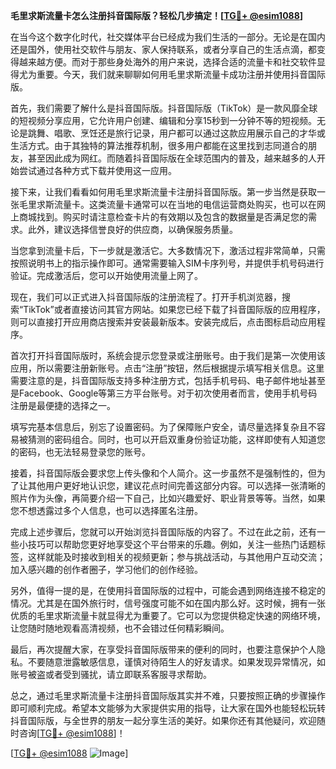 **毛里求斯流量卡怎么注册抖音国际版？轻松几步搞定！[[TG💪+ @esim1088](https://t.me/s/esim1088)]**

在当今这个数字化时代，社交媒体平台已经成为我们生活的一部分。无论是在国内还是国外，使用社交软件与朋友、家人保持联系，或者分享自己的生活点滴，都变得越来越方便。而对于那些身处海外的用户来说，选择合适的流量卡和社交软件显得尤为重要。今天，我们就来聊聊如何用毛里求斯流量卡成功注册并使用抖音国际版。

首先，我们需要了解什么是抖音国际版。抖音国际版（TikTok）是一款风靡全球的短视频分享应用，它允许用户创建、编辑和分享15秒到一分钟不等的短视频。无论是跳舞、唱歌、烹饪还是旅行记录，用户都可以通过这款应用展示自己的才华或生活方式。由于其独特的算法推荐机制，很多用户都能在这里找到志同道合的朋友，甚至因此成为网红。而随着抖音国际版在全球范围内的普及，越来越多的人开始尝试通过各种方式下载并使用这一应用。

接下来，让我们看看如何用毛里求斯流量卡注册抖音国际版。第一步当然是获取一张毛里求斯流量卡。这类流量卡通常可以在当地的电信运营商处购买，也可以在网上商城找到。购买时请注意检查卡片的有效期以及包含的数据量是否满足您的需求。此外，建议选择信誉良好的供应商，以确保服务质量。

当您拿到流量卡后，下一步就是激活它。大多数情况下，激活过程非常简单，只需按照说明书上的指示操作即可。通常需要输入SIM卡序列号，并提供手机号码进行验证。完成激活后，您可以开始使用流量上网了。

现在，我们可以正式进入抖音国际版的注册流程了。打开手机浏览器，搜索“TikTok”或者直接访问其官方网站。如果您已经下载了抖音国际版的应用程序，则可以直接打开应用商店搜索并安装最新版本。安装完成后，点击图标启动应用程序。

首次打开抖音国际版时，系统会提示您登录或注册账号。由于我们是第一次使用该应用，所以需要注册新账号。点击“注册”按钮，然后根据提示填写相关信息。这里需要注意的是，抖音国际版支持多种注册方式，包括手机号码、电子邮件地址甚至是Facebook、Google等第三方平台账号。对于初次使用者而言，使用手机号码注册是最便捷的选择之一。

填写完基本信息后，别忘了设置密码。为了保障账户安全，请尽量选择复杂且不容易被猜测的密码组合。同时，也可以开启双重身份验证功能，这样即使有人知道您的密码，也无法轻易登录您的账号。

接着，抖音国际版会要求您上传头像和个人简介。这一步虽然不是强制性的，但为了让其他用户更好地认识您，建议花点时间完善这部分内容。可以选择一张清晰的照片作为头像，再简要介绍一下自己，比如兴趣爱好、职业背景等等。当然，如果您不想透露过多个人信息，也可以选择匿名注册。

完成上述步骤后，您就可以开始浏览抖音国际版的内容了。不过在此之前，还有一些小技巧可以帮助您更好地享受这个平台带来的乐趣。例如，关注一些热门话题标签，这样就能及时接收到相关的视频更新；参与挑战活动，与其他用户互动交流；加入感兴趣的创作者圈子，学习他们的创作经验。

另外，值得一提的是，在使用抖音国际版的过程中，可能会遇到网络连接不稳定的情况。尤其是在国外旅行时，信号强度可能不如在国内那么好。这时候，拥有一张优质的毛里求斯流量卡就显得尤为重要了。它可以为您提供稳定快速的网络环境，让您随时随地观看高清视频，也不会错过任何精彩瞬间。

最后，再次提醒大家，在享受抖音国际版带来的便利的同时，也要注意保护个人隐私。不要随意泄露敏感信息，谨慎对待陌生人的好友请求。如果发现异常情况，如账号被盗或者受到骚扰，请立即联系客服寻求帮助。

总之，通过毛里求斯流量卡注册抖音国际版其实并不难，只要按照正确的步骤操作即可顺利完成。希望本文能够为大家提供实用的指导，让大家在国外也能轻松玩转抖音国际版，与全世界的朋友一起分享生活的美好。如果你还有其他疑问，欢迎随时咨询[[TG💪+ @esim1088](https://t.me/s/esim1088)]！

[[TG💪+ @esim1088](https://t.me/s/esim1088) ![Image](https://i.postimg.cc/4NQfJmqS/Snipaste-2025-05-13-00-14-12.png)]